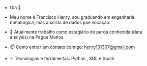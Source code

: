 - Olá 👋 
- Meu nome é Francisco Henry, sou graduando em engenharia metalúrgica, mas analista de dados poe vocação. 

- 🔭 Atualmente trabalho como estagiário de perda conhecida (data analysis) na Pague Menos 
- 📫 Como entrar em contato comigo: henry131307@gmail.com
- ✨ Tecnologias e ferramentas: Python , SQL e Spark 
<!---
henrysilva07/henrysilva07 is a ✨ special ✨ repository because its `README.md` (this file) appears on your GitHub profile.
You can click the Preview link to take a look at your changes.
--->
